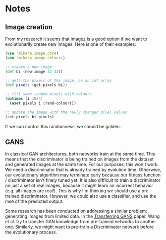 # Notes

## Image creation

From my research it seems that [imagez](https://github.com/mikera/imagez) is a
good option if we want to evolutionarily create new images. Here is one of their
examples:

```clojure
(use 'mikera.image.core)
(use 'mikera.image.colours)

;; create a new image
(def bi (new-image 32 32))

;; gets the pixels of the image, as an int array
(def pixels (get-pixels bi))

;; fill some random pixels with colours
(dotimes [i 1024]
  (aset pixels i (rand-colour)))

;; update the image with the newly changed pixel values
(set-pixels bi pixels)
```

If we can control this randomness, we should be golden.

## GANS

In classical GAN architectures, both networks train at the same time. This means
that the discriminator is being trained on images from the dataset and generated
images at the same time. For our purposes, this won't work. We need a
discriminator that is already trained by evolution time. Otherwise, our
evolutionary algorithm may terminate early because our fitness function /
discriminator isn't finely tuned yet. It is also difficult to train a discriminator on just a set of real images, because it might learn an incorrect behavior (e.g. all images are real!). This is why I'm thinking we should use a pre-trained discriminator. However,
we could also use a classifier, and use the mse of the predicted output.

Some research has been conducted on addressing a similar problem:
generating images from limited data. In the
[Transferring GANS](http://openaccess.thecvf.com/content_ECCV_2018/papers/yaxing_wang_Transferring_GANs_generating_ECCV_2018_paper.pdf)
paper, Wang et al. try to transfer GAN knowledge from pre-trained networks to
another one. Similarly, we might want to pre-train a Discriminator network
before the evolutionary process.
